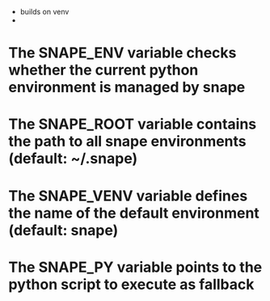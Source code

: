 - builds on venv
- 

# The SNAPE_ENV variable checks whether the current python environment is managed by snape
# The SNAPE_ROOT variable contains the path to all snape environments (default: ~/.snape)
# The SNAPE_VENV variable defines the name of the default environment (default: snape)
# The SNAPE_PY variable points to the python script to execute as fallback